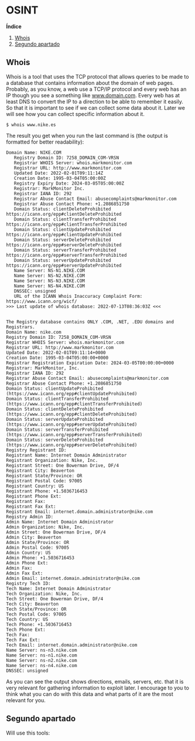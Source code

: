 # OSINT

**Índice** 
1. [Whois](#id1)
2. [Segundo apartado](#id2)


## Whois<a name="id1"></a>
Whois is a tool that uses the TCP protocol that allows queries to be made to a database that contains information about the domain of web pages. Probably, as you know, a web use a TCP/IP protocol and every web has an IP though you see a something like www.domain.com. Every web has at least DNS to convert the IP to a direction to be able to remember it easily. So that it is important to see if we can collect some data about it. Later we will see how you can collect specific information about it.

```
$ whois www.nike.es
```
The result you get when you run the last command is (the output is formatted for better readability):
```
Domain Name: NIKE.COM
   Registry Domain ID: 7258_DOMAIN_COM-VRSN
   Registrar WHOIS Server: whois.markmonitor.com
   Registrar URL: http://www.markmonitor.com
   Updated Date: 2022-02-01T09:11:14Z
   Creation Date: 1995-03-04T05:00:00Z
   Registry Expiry Date: 2024-03-05T05:00:00Z
   Registrar: MarkMonitor Inc.
   Registrar IANA ID: 292
   Registrar Abuse Contact Email: abusecomplaints@markmonitor.com
   Registrar Abuse Contact Phone: +1.2086851750
   Domain Status: clientDeleteProhibited https://icann.org/epp#clientDeleteProhibited
   Domain Status: clientTransferProhibited https://icann.org/epp#clientTransferProhibited
   Domain Status: clientUpdateProhibited https://icann.org/epp#clientUpdateProhibited
   Domain Status: serverDeleteProhibited https://icann.org/epp#serverDeleteProhibited
   Domain Status: serverTransferProhibited https://icann.org/epp#serverTransferProhibited
   Domain Status: serverUpdateProhibited https://icann.org/epp#serverUpdateProhibited
   Name Server: NS-N1.NIKE.COM
   Name Server: NS-N2.NIKE.COM
   Name Server: NS-N3.NIKE.COM
   Name Server: NS-N4.NIKE.COM
   DNSSEC: unsigned
   URL of the ICANN Whois Inaccuracy Complaint Form: https://www.icann.org/wicf/
>>> Last update of whois database: 2022-07-13T08:36:03Z <<<


The Registry database contains ONLY .COM, .NET, .EDU domains and
Registrars.
Domain Name: nike.com
Registry Domain ID: 7258_DOMAIN_COM-VRSN
Registrar WHOIS Server: whois.markmonitor.com
Registrar URL: http://www.markmonitor.com
Updated Date: 2022-02-01T09:11:14+0000
Creation Date: 1995-03-04T05:00:00+0000
Registrar Registration Expiration Date: 2024-03-05T00:00:00+0000
Registrar: MarkMonitor, Inc.
Registrar IANA ID: 292
Registrar Abuse Contact Email: abusecomplaints@markmonitor.com
Registrar Abuse Contact Phone: +1.2086851750
Domain Status: clientUpdateProhibited (https://www.icann.org/epp#clientUpdateProhibited)
Domain Status: clientTransferProhibited (https://www.icann.org/epp#clientTransferProhibited)
Domain Status: clientDeleteProhibited (https://www.icann.org/epp#clientDeleteProhibited)
Domain Status: serverUpdateProhibited (https://www.icann.org/epp#serverUpdateProhibited)
Domain Status: serverTransferProhibited (https://www.icann.org/epp#serverTransferProhibited)
Domain Status: serverDeleteProhibited (https://www.icann.org/epp#serverDeleteProhibited)
Registry Registrant ID: 
Registrant Name: Internet Domain Administrator
Registrant Organization: Nike, Inc.
Registrant Street: One Bowerman Drive, DF/4
Registrant City: Beaverton
Registrant State/Province: OR
Registrant Postal Code: 97005
Registrant Country: US
Registrant Phone: +1.5036716453
Registrant Phone Ext: 
Registrant Fax: 
Registrant Fax Ext: 
Registrant Email: internet.domain.administrator@nike.com
Registry Admin ID: 
Admin Name: Internet Domain Administrator
Admin Organization: Nike, Inc.
Admin Street: One Bowerman Drive, DF/4
Admin City: Beaverton
Admin State/Province: OR
Admin Postal Code: 97005
Admin Country: US
Admin Phone: +1.5036716453
Admin Phone Ext: 
Admin Fax: 
Admin Fax Ext: 
Admin Email: internet.domain.administrator@nike.com
Registry Tech ID: 
Tech Name: Internet Domain Administrator
Tech Organization: Nike, Inc.
Tech Street: One Bowerman Drive, DF/4
Tech City: Beaverton
Tech State/Province: OR
Tech Postal Code: 97005
Tech Country: US
Tech Phone: +1.5036716453
Tech Phone Ext: 
Tech Fax: 
Tech Fax Ext: 
Tech Email: internet.domain.administrator@nike.com
Name Server: ns-n3.nike.com
Name Server: ns-n1.nike.com
Name Server: ns-n2.nike.com
Name Server: ns-n4.nike.com
DNSSEC: unsigned
```
As you can see the output shows directions, emails, servers, etc. that it is very relevant for gathering information to exploit later. I encourage to you to think what you can do with this data and what parts of it are the most relevant for you.

## Segundo apartado<a name="id2"></a>

Will use this tools:
```

```

